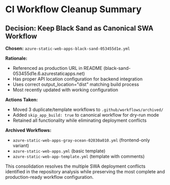# CI Workflow Cleanup Summary

## Decision: Keep Black Sand as Canonical SWA Workflow

**Chosen:** `azure-static-web-apps-black-sand-053455d1e.yml`

**Rationale:**
- Referenced as production URL in README (black-sand-053455d1e.6.azurestaticapps.net)
- Has proper API location configuration for backend integration
- Uses correct output_location="dist" matching build process
- Most recently updated with working configuration

**Actions Taken:**
- Moved 3 duplicate/template workflows to `.github/workflows/archived/`
- Added `skip_app_build: true` to canonical workflow for dry-run mode
- Retained all functionality while eliminating deployment conflicts

**Archived Workflows:**
- `azure-static-web-apps-gray-ocean-02030a010.yml` (frontend-only variant)
- `azure-static-web-apps.yml` (basic template)
- `azure-static-web-app-template.yml` (template with comments)

This consolidation resolves the multiple SWA deployment conflicts identified in the repository analysis while preserving the most complete and production-ready workflow configuration.
